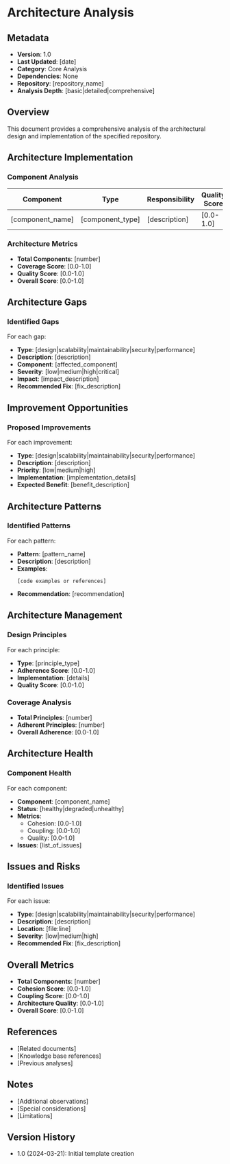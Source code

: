 # Architecture Analysis

## Metadata
- **Version**: 1.0
- **Last Updated**: [date]
- **Category**: Core Analysis
- **Dependencies**: None
- **Repository**: [repository_name]
- **Analysis Depth**: [basic|detailed|comprehensive]

## Overview
This document provides a comprehensive analysis of the architectural design and implementation of the specified repository.

## Architecture Implementation

### Component Analysis
| Component | Type | Responsibility | Quality Score | Issues |
|-----------|------|----------------|---------------|---------|
| [component_name] | [component_type] | [description] | [0.0-1.0] | [list] |

### Architecture Metrics
- **Total Components**: [number]
- **Coverage Score**: [0.0-1.0]
- **Quality Score**: [0.0-1.0]
- **Overall Score**: [0.0-1.0]

## Architecture Gaps

### Identified Gaps
For each gap:
- **Type**: [design|scalability|maintainability|security|performance]
- **Description**: [description]
- **Component**: [affected_component]
- **Severity**: [low|medium|high|critical]
- **Impact**: [impact_description]
- **Recommended Fix**: [fix_description]

## Improvement Opportunities

### Proposed Improvements
For each improvement:
- **Type**: [design|scalability|maintainability|security|performance]
- **Description**: [description]
- **Priority**: [low|medium|high]
- **Implementation**: [implementation_details]
- **Expected Benefit**: [benefit_description]

## Architecture Patterns

### Identified Patterns
For each pattern:
- **Pattern**: [pattern_name]
- **Description**: [description]
- **Examples**:
  ```
  [code examples or references]
  ```
- **Recommendation**: [recommendation]

## Architecture Management

### Design Principles
For each principle:
- **Type**: [principle_type]
- **Adherence Score**: [0.0-1.0]
- **Implementation**: [details]
- **Quality Score**: [0.0-1.0]

### Coverage Analysis
- **Total Principles**: [number]
- **Adherent Principles**: [number]
- **Overall Adherence**: [0.0-1.0]

## Architecture Health

### Component Health
For each component:
- **Component**: [component_name]
- **Status**: [healthy|degraded|unhealthy]
- **Metrics**:
  - Cohesion: [0.0-1.0]
  - Coupling: [0.0-1.0]
  - Quality: [0.0-1.0]
- **Issues**: [list_of_issues]

## Issues and Risks

### Identified Issues
For each issue:
- **Type**: [design|scalability|maintainability|security|performance]
- **Description**: [description]
- **Location**: [file:line]
- **Severity**: [low|medium|high]
- **Recommended Fix**: [fix_description]

## Overall Metrics
- **Total Components**: [number]
- **Cohesion Score**: [0.0-1.0]
- **Coupling Score**: [0.0-1.0]
- **Architecture Quality**: [0.0-1.0]
- **Overall Score**: [0.0-1.0]

## References
- [Related documents]
- [Knowledge base references]
- [Previous analyses]

## Notes
- [Additional observations]
- [Special considerations]
- [Limitations]

## Version History
- 1.0 (2024-03-21): Initial template creation 